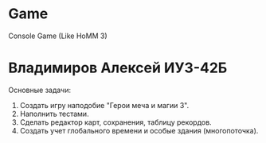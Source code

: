 # Game
Console Game (Like HoMM 3)
# Владимиров Алексей ИУ3-42Б
Основные задачи:
1. Создать игру наподобие "Герои меча и магии 3".
2. Наполнить тестами.
3. Сделать редактор карт, сохранения, таблицу рекордов.
4. Создать учет глобального времени и особые здания (многопоточка).
